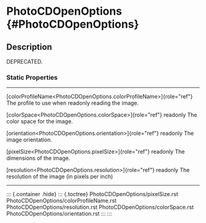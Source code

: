 PhotoCDOpenOptions {#PhotoCDOpenOptions}
==================

Description
-----------

DEPRECATED.

### Static Properties

  ----------------------------------------------------------------------- -----------------------------
  [colorProfileName\<PhotoCDOpenOptions.colorProfileName\>]{role="ref"}   The profile to use when
  readonly                                                                reading the image.

  [colorSpace\<PhotoCDOpenOptions.colorSpace\>]{role="ref"} readonly      The color space for the
                                                                          image.

  [orientation\<PhotoCDOpenOptions.orientation\>]{role="ref"} readonly    The image orientation.

  [pixelSize\<PhotoCDOpenOptions.pixelSize\>]{role="ref"} readonly        The dimensions of the image.

  [resolution\<PhotoCDOpenOptions.resolution\>]{role="ref"} readonly      The resolution of the image
                                                                          (in pixels per inch)
  ----------------------------------------------------------------------- -----------------------------

::: {.container .hide}
::: {.toctree}
PhotoCDOpenOptions/pixelSize.rst PhotoCDOpenOptions/colorProfileName.rst
PhotoCDOpenOptions/resolution.rst PhotoCDOpenOptions/colorSpace.rst
PhotoCDOpenOptions/orientation.rst
:::
:::
